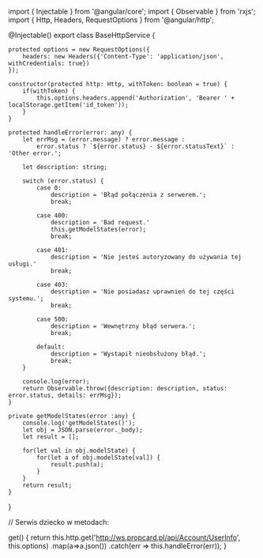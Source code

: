 import { Injectable } from '@angular/core';
import { Observable } from 'rxjs';
import { Http, Headers, RequestOptions } from '@angular/http';

@Injectable()
export class BaseHttpService {

    protected options = new RequestOptions({
  	    headers: new Headers({'Content-Type': 'application/json', withCredentials: true})
	});

    constructor(protected http: Http, withToken: boolean = true) { 
        if(withToken) {
            this.options.headers.append('Authorization', 'Bearer ' + localStorage.getItem('id_token'));
        }  
    }  

    protected handleError(error: any) {
        let errMsg = (error.message) ? error.message :	
            error.status ? `${error.status} - ${error.statusText}` : 'Other error.';

        let description: string;

        switch (error.status) {
            case 0:
                description = 'Błąd połączenia z serwerem.';
                break;		

            case 400:
                description = 'Bad request.'
                this.getModelStates(error);
                break;

            case 401:
                description = 'Nie jesteś autoryzowany do używania tej usługi.'
                break;

            case 403:
                description = 'Nie posiadasz uprawnień do tej części systemu.';	
                break;

            case 500:
                description = 'Wewnętrzny błąd serwera.';
                break;

            default:
                description = 'Wystapił nieobsłużony błąd.';
                break;
        }

        console.log(error);
        return Observable.throw({description: description, status: error.status, details: errMsg});
    }

    private getModelStates(error :any) {
        console.log('getModelStates()');
        let obj = JSON.parse(error._body);
        let result = [];

        for(let val in obj.modelState) {
            for(let a of obj.modelState[val]) {
                result.push(a);
            }
        }
        return result;
    }
}



// Serwis dziecko w metodach:

 get() {
    return this.http.get('http://ws.propcard.pl/api/Account/UserInfo', this.options)
      .map(a=>a.json())
      .catch(err => this.handleError(err));
  }

